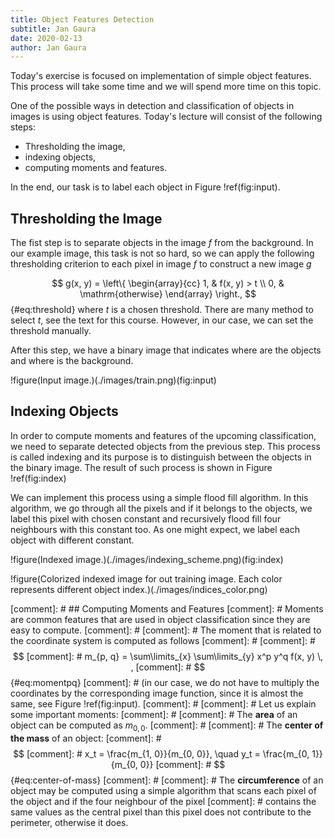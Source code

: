 ```yaml
---
title: Object Features Detection
subtitle: Jan Gaura
date: 2020-02-13
author: Jan Gaura
---
```


Today's exercise is focused on implementation of simple object features.
This process will take some time and we will spend more time on this topic.

One of the possible ways in detection and classification of objects in images is using object features.
Today's lecture will consist of the following steps:

- Thresholding the image,
- indexing objects,
- computing moments and features.

In the end, our task is to label each object in Figure !ref(fig:input).


## Thresholding the Image

The fist step is to separate objects in the image $f$ from the background. In our example image, this task is not so hard,
so we can apply the following thresholding criterion to each pixel in image $f$ to construct a new image $g$

$$
g(x, y) = \left\{
\begin{array}{cc}
1, & f(x, y) > t \\
0, & \mathrm{otherwise}
\end{array}
\right.,
$$ {#eq:threshold}
where $t$ is a chosen threshold. There are many method to select $t$, see the text for this course.
However, in our case, we can set the threshold manually.

After this step, we have a binary image that indicates where are the objects and where is the background.

!figure(Input image.)(./images/train.png)(fig:input)


## Indexing Objects

In order to compute moments and features of the upcoming classification, we need to separate detected objects from the previous step.
This process is called indexing and its purpose is to distinguish between the objects in the binary image. The result of such process
is shown in Figure !ref(fig:index)

We can implement this process using a simple flood fill algorithm. In this algorithm, we go through all the pixels and if it belongs to
the objects, we label this pixel with chosen constant and recursively flood fill four neighbours with this constant too. As one might expect,
we label each object with different constant.

!figure(Indexed image.)(./images/indexing_scheme.png)(fig:index)

!figure(Colorized indexed image for out training image. Each color represents different object index.)(./images/indices_color.png)


[comment]: # ## Computing Moments and Features
[comment]: # Moments are common features that are used in object classification since they are easy to compute.
[comment]: # 
[comment]: # The moment that is related to the coordinate system is computed as follows
[comment]: # 
[comment]: # $$
[comment]: # m_{p, q} = \sum\limits_{x} \sum\limits_{y} x^p y^q f(x, y) \, ,
[comment]: # $$  {#eq:momentpq}
[comment]: # (in our case, we do not have to multiply the coordinates by the corresponding image function, since it is almost the same, see Figure !ref(fig:input).
[comment]: # 
[comment]: # Let us explain some important moments:
[comment]: # 
[comment]: # The **area** of an object can be computed as $m_{0, 0}$.
[comment]: # 
[comment]: # The **center of the mass** of an object:
[comment]: # $$
[comment]: # x_t = \frac{m_{1, 0}}{m_{0, 0}}, \quad y_t = \frac{m_{0, 1}}{m_{0, 0}}
[comment]: # $$  {#eq:center-of-mass}
[comment]: # 
[comment]: # The **circumference** of an object may be computed using a simple algorithm that scans each pixel of the object and if the four neighbour of the pixel
[comment]: # contains the same values as the central pixel than this pixel does not contribute to the perimeter, otherwise it does.